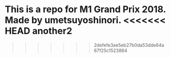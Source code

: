 This is a repo for M1 Grand Prix 2018.
Made by umetsuyoshinori.
<<<<<<< HEAD
another2
=======
>>>>>>> 2defefe3ae5eb27b0da53dde64a67f25c1523884
